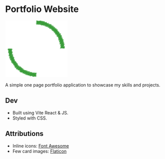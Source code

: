 # Portfolio Website
![Timo Anjala Logo](./src/assets/ta_logo_small.png?)

A simple one page portfolio application to showcase my skills and projects.

## Dev

- Built using Vite React & JS.
- Styled with CSS.

## Attributions

- Inline icons: [Font Awesome](https://fontawesome.com/)
- Few card images: [Flaticon](https://www.flaticon.com/)



